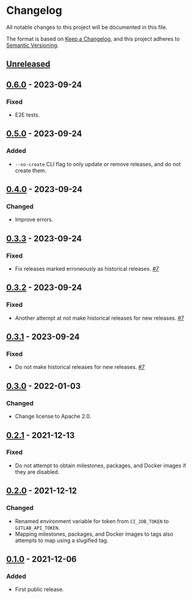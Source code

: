 # Changelog

All notable changes to this project will be documented in this file.

The format is based on [Keep a Changelog](https://keepachangelog.com/en/1.0.0/),
and this project adheres to [Semantic Versioning](https://semver.org/spec/v2.0.0.html).

## [Unreleased]

## [0.6.0] - 2023-09-24

### Fixed

- E2E tests.

## [0.5.0] - 2023-09-24

### Added

- `--no-create` CLI flag to only update or remove releases, and do not create them.

## [0.4.0] - 2023-09-24

### Changed

- Improve errors.

## [0.3.3] - 2023-09-24

### Fixed

- Fix releases marked erroneously as historical releases.
  [#7](https://gitlab.com/tozd/gitlab/release/-/issues/7)

## [0.3.2] - 2023-09-24

### Fixed

- Another attempt at not make historical releases for new releases.
  [#7](https://gitlab.com/tozd/gitlab/release/-/issues/7)

## [0.3.1] - 2023-09-24

### Fixed

- Do not make historical releases for new releases.
  [#7](https://gitlab.com/tozd/gitlab/release/-/issues/7)

## [0.3.0] - 2022-01-03

### Changed

- Change license to Apache 2.0.

## [0.2.1] - 2021-12-13

### Fixed

- Do not attempt to obtain milestones, packages, and Docker images if they are disabled.

## [0.2.0] - 2021-12-12

### Changed

- Renamed environment variable for token from `CI_JOB_TOKEN` to `GITLAB_API_TOKEN`.
- Mapping milestones, packages, and Docker images to tags also attempts to map
  using a slugified tag.

## [0.1.0] - 2021-12-06

### Added

- First public release.

[unreleased]: https://gitlab.com/tozd/gitlab/release/-/compare/v0.6.0...main
[0.6.0]: https://gitlab.com/tozd/gitlab/release/-/compare/v0.5.0...v0.6.0
[0.5.0]: https://gitlab.com/tozd/gitlab/release/-/compare/v0.4.0...v0.5.0
[0.4.0]: https://gitlab.com/tozd/gitlab/release/-/compare/v0.3.3...v0.4.0
[0.3.3]: https://gitlab.com/tozd/gitlab/release/-/compare/v0.3.2...v0.3.3
[0.3.2]: https://gitlab.com/tozd/gitlab/release/-/compare/v0.3.1...v0.3.2
[0.3.1]: https://gitlab.com/tozd/gitlab/release/-/compare/v0.3.0...v0.3.1
[0.3.0]: https://gitlab.com/tozd/gitlab/release/-/compare/v0.2.1...v0.3.0
[0.2.1]: https://gitlab.com/tozd/gitlab/release/-/compare/v0.2.0...v0.2.1
[0.2.0]: https://gitlab.com/tozd/gitlab/release/-/compare/v0.1.0...v0.2.0
[0.1.0]: https://gitlab.com/tozd/gitlab/release/-/tags/v0.1.0

<!-- markdownlint-disable-file MD024 -->
